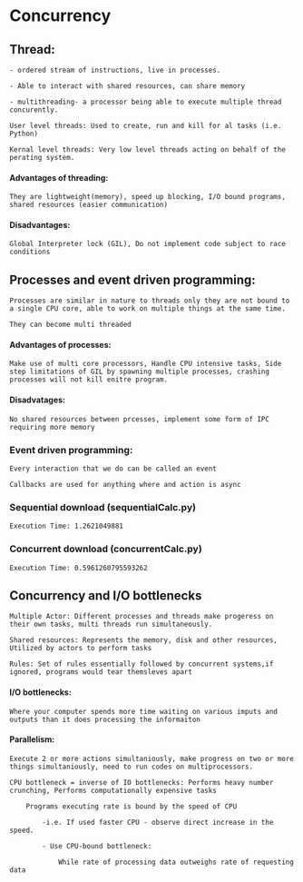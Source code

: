 # Concurrency

## Thread:

    - ordered stream of instructions, live in processes.

    - Able to interact with shared resources, can share memory

    - multithreading- a processor being able to execute multiple thread concurently. 

    User level threads: Used to create, run and kill for al tasks (i.e. Python)

    Kernal level threads: Very low level threads acting on behalf of the perating system. 

#### Advantages of threading:

    They are lightweight(memory), speed up blocking, I/O bound programs, shared resources (easier communication)

#### Disadvantages:

    Global Interpreter lock (GIL), Do not implement code subject to race conditions
    
## Processes and event driven programming:

    Processes are similar in nature to threads only they are not bound to a single CPU core, able to work on multiple things at the same time. 

    They can become multi threaded

#### Advantages of processes:

    Make use of multi core processors, Handle CPU intensive tasks, Side step limitations of GIL by spawning multiple processes, crashing processes will not kill enitre program.

#### Disadvatages:

    No shared resources between prcesses, implement some form of IPC requiring more memory

### Event driven programming:

    Every interaction that we do can be called an event

    Callbacks are used for anything where and action is async

### Sequential download (sequentialCalc.py)

    Execution Time: 1.2621049881

### Concurrent download (concurrentCalc.py)

    Execution Time: 0.5961260795593262


## Concurrency and I/O bottlenecks

    Multiple Actor: Different processes and threads make progeress on their own tasks, multi threads run simultaneously. 

    Shared resources: Represents the memory, disk and other resources, Utilized by actors to perform tasks

    Rules: Set of rules essentially followed by concurrent systems,if ignored, programs would tear themsleves apart

#### I/O bottlenecks:

    Where your computer spends more time waiting on various imputs and outputs than it does processing the informaiton

#### Parallelism:

    Execute 2 or more actions simultaniously, make progress on two or more things simultaniously, need to run codes on multiprocessors.

    CPU bottleneck = inverse of IO bottlenecks: Performs heavy number crunching, Performs computationally expensive tasks

        Programs executing rate is bound by the speed of CPU

            -i.e. If used faster CPU - observe direct increase in the speed. 

            - Use CPU-bound bottleneck:
                
                While rate of processing data outweighs rate of requesting data



